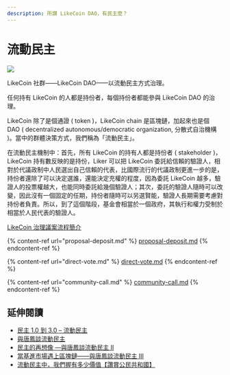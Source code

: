 ```yaml
---
description: 所謂 LikeCoin DAO，有民主麼？
---
```


# 流動民主

![](../../.gitbook/assets/likecoin\_staking\_rewards\_voting\_chi.png)

LikeCoin 社群——LikeCoin DAO——以流動民主方式治理。

任何持有 LikeCoin 的人都是持份者，每個持份者都能參與 LikeCoin DAO 的治理。

LikeCoin 除了是個通證 ( token )，LikeCoin chain 是區塊鏈，加起來也是個 DAO ( decentralized autonomous/democratic organization, 分散式自治機構 )。當中的群體決策方式，我們稱為「流動民主」。

在流動民主機制中：首先，所有 LikeCoin 的持有人都是持份者 ( stakeholder )，LikeCoin 持有數反映的是持份，Liker 可以把 LikeCoin 委託給信賴的驗證人，相對於代議政制中人民選出自己信賴的代表，比國際流行的代議政制更進一步的是，持份者還除了可以決定選誰，還能決定充權的程度，因為委託 LikeCoin 越多，驗證人的投票權越大，也能同時委託給幾個驗證人；其次，委託的驗證人隨時可以改變，因此沒有一個固定的任期，持份者隨時可以另選賢能，驗證人長期需要考慮對持份者負責。所以，到了這個階段，基金會相當於一個政府，其執行和權力受制於相當於人民代表的驗證人。

[LikeCoin 治理議案流程簡介](https://matters.news/@likecoin/like-coin-%E6%B2%BB%E7%90%86%E8%AD%B0%E6%A1%88%E6%B5%81%E7%A8%8B%E7%B0%A1%E4%BB%8B-bafyreigjlcrzlfall5jduxigs2sh7miciqzt553w4fiipnggo73oqhv4nu)

{% content-ref url="proposal-deposit.md" %}
[proposal-deposit.md](proposal-deposit.md)
{% endcontent-ref %}

{% content-ref url="direct-vote.md" %}
[direct-vote.md](direct-vote.md)
{% endcontent-ref %}

{% content-ref url="community-call.md" %}
[community-call.md](community-call.md)
{% endcontent-ref %}

## 延伸閱讀 <a href="#footnote" id="footnote"></a>

* [民主 1.0 到 3.0 – 流動民主](https://matters.news/@edmond/%E6%B0%91%E4%B8%BB-1-0-%E5%88%B0-3-0-%E6%B5%81%E5%8B%95%E6%B0%91%E4%B8%BB-zdpuB2u9ZnKdsWz7eTfXHNyesgX1oqmpcymFrXZBb3Y7j23oa)
* [與唐鳳談流動民主](https://ckxpress.com/liquid-democracy-with-audrey-tang/)
* [民主的再想像 —與唐鳳談流動民主 II](https://ckxpress.com/on-liquid-democracy/)
* [當基進市場遇上區塊鏈——與唐鳳談流動民主 III](https://ckxpress.com/radicalmarkets-x-blockchain/)
* [流動民主中，我們握有多少價值【讚賞公民共和國】](https://player.soundon.fm/p/a15ce25e-2627-48ca-9587-d4cf5e98f3a1/episodes/ff8a028c-c66f-42eb-8278-634e8de76a86)
